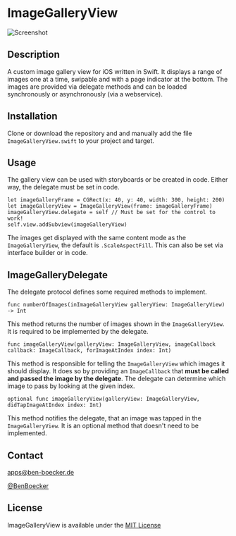 # ImageGalleryView

![Screenshot](https://github.com/bennibrightside/ImageGalleryView/blob/master/screenshot.jpg)

## Description

A custom image gallery view for iOS written in Swift. It displays a range of images one at a time, swipable and with a page indicator at the bottom. The images are provided via delegate methods and can be loaded synchronously or asynchronously (via a webservice).

## Installation

Clone or download the repository and and manually add the file `ImageGalleryView.swift` to your project and target.

## Usage

The gallery view can be used with storyboards or be created in code. Either way, the delegate must be set in code.

```
let imageGalleryFrame = CGRect(x: 40, y: 40, width: 300, height: 200)
let imageGalleryView = ImageGalleryView(frame: imageGalleryFrame)
imageGalleryView.delegate = self // Must be set for the control to work!
self.view.addSubview(imageGalleryView)
```

The images get displayed with the same content mode as the `ImageGalleryView`, the default is `.ScaleAspectFill`. This can also be set via interface builder or in code.


## ImageGalleryDelegate

The delegate protocol defines some required methods to implement.

`func numberOfImages(inImageGalleryView galleryView: ImageGalleryView) -> Int`

This method returns the number of images shown in the `ImageGalleryView`. It is required to be implemented by the delegate.

`func imageGalleryView(galleryView: ImageGalleryView, imageCallback callback: ImageCallback, forImageAtIndex index: Int)`

This method is responsible for telling the `ImageGalleryView` which images it should display. It does so by providing an `ImageCallback` that **must be called and passed the image by the delegate**. The delegate can determine which image to pass by looking at the given index.

`optional func imageGalleryView(galleryView: ImageGalleryView, didTapImageAtIndex index: Int)`

This method notifies the delegate, that an image was tapped in the `ImageGalleryView`. It is an optional method that doesn't need to be implemented.

## Contact

[apps@ben-boecker.de](mailto:apps@ben-boecker.de)  

[@BenBoecker](https://twitter.com/BenBoecker)

## License

ImageGalleryView is available under the [MIT License](https://github.com/bennibrightside/ImageGalleryView/blob/master/LICENSE)